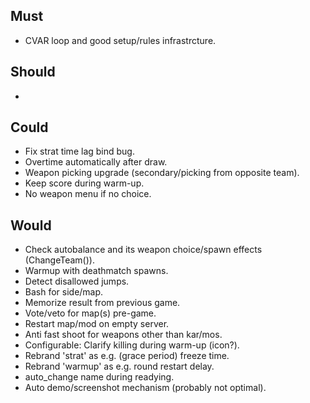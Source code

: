## Must

- CVAR loop and good setup/rules infrastrcture.

## Should

- 

## Could

- Fix strat time lag bind bug.
- Overtime automatically after draw.
- Weapon picking upgrade (secondary/picking from opposite team).
- Keep score during warm-up.
- No weapon menu if no choice.

## Would

- Check autobalance and its weapon choice/spawn effects (ChangeTeam()).
- Warmup with deathmatch spawns.
- Detect disallowed jumps.
- Bash for side/map.
- Memorize result from previous game.
- Vote/veto for map(s) pre-game.
- Restart map/mod on empty server.
- Anti fast shoot for weapons other than kar/mos.
- Configurable: Clarify killing during warm-up (icon?).
- Rebrand 'strat' as e.g. (grace period) freeze time.
- Rebrand 'warmup' as e.g. round restart delay.
- auto_change name during readying.
- Auto demo/screenshot mechanism (probably not optimal).
